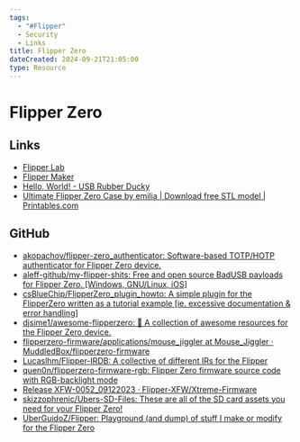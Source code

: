 ```yaml
---
tags:
  - "#Flipper"
  - Security
  - Links
title: Flipper Zero
dateCreated: 2024-09-21T21:05:00
type: Resource
---
```

# Flipper Zero
## Links
- [Flipper Lab](https://lab.flipper.net/)
- [Flipper Maker](https://flippermaker.github.io/)
- [Hello, World! - USB Rubber Ducky](https://docs.hak5.org/hak5-usb-rubber-ducky/ducky-script-basics/hello-world)
- [Ultimate Flipper Zero Case by emilia | Download free STL model | Printables.com](https://www.printables.com/model/527482-ultimate-flipper-case)

## GitHub
- [akopachov/flipper-zero_authenticator: Software-based TOTP/HOTP authenticator for Flipper Zero device.](https://github.com/akopachov/flipper-zero_authenticator/)
- [aleff-github/my-flipper-shits: Free and open source BadUSB payloads for Flipper Zero. [Windows, GNU/Linux, iOS]](https://github.com/aleff-github/my-flipper-shits)
- [csBlueChip/FlipperZero_plugin_howto: A simple plugin for the FlipperZero written as a tutorial example [ie. excessive documentation & error handling]](https://github.com/csBlueChip/FlipperZero_plugin_howto)
- [djsime1/awesome-flipperzero: 🐬 A collection of awesome resources for the Flipper Zero device.](https://github.com/djsime1/awesome-flipperzero)
- [flipperzero-firmware/applications/mouse_jiggler at Mouse_Jiggler · MuddledBox/flipperzero-firmware](https://github.com/MuddledBox/flipperzero-firmware/tree/Mouse_Jiggler/applications/mouse_jiggler)
- [Lucaslhm/Flipper-IRDB: A collective of different IRs for the Flipper](https://github.com/Lucaslhm/Flipper-IRDB)
- [quen0n/flipperzero-firmware-rgb: Flipper Zero firmware source code with RGB-backlight mode](https://github.com/quen0n/flipperzero-firmware-rgb)
- [Release XFW-0052_09122023 · Flipper-XFW/Xtreme-Firmware](https://github.com/Flipper-XFW/Xtreme-Firmware/releases/tag/XFW-0052_09122023)
- [skizzophrenic/Ubers-SD-Files: These are all of the SD card assets you need for your Flipper Zero!](https://github.com/skizzophrenic/Ubers-SD-Files/)
- [UberGuidoZ/Flipper: Playground (and dump) of stuff I make or modify for the Flipper Zero](https://github.com/UberGuidoZ/Flipper)